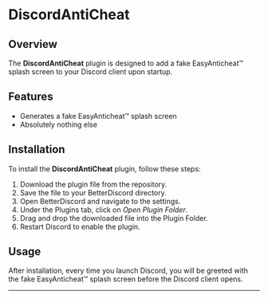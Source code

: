 # DiscordAntiCheat

## Overview
The **DiscordAntiCheat** plugin is designed to add a fake EasyAnticheat™ splash screen to your Discord client upon startup.

## Features
- Generates a fake EasyAnticheat™ splash screen
- Absolutely nothing else

## Installation
To install the **DiscordAntiCheat** plugin, follow these steps:
1. Download the plugin file from the repository.
2. Save the file to your BetterDiscord directory.
3. Open BetterDiscord and navigate to the settings.
4. Under the Plugins tab, click on *Open Plugin Folder*.
5. Drag and drop the downloaded file into the Plugin Folder.
6. Restart Discord to enable the plugin.

## Usage
After installation, every time you launch Discord, you will be greeted with the fake EasyAnticheat™ splash screen before the Discord client opens.

---
